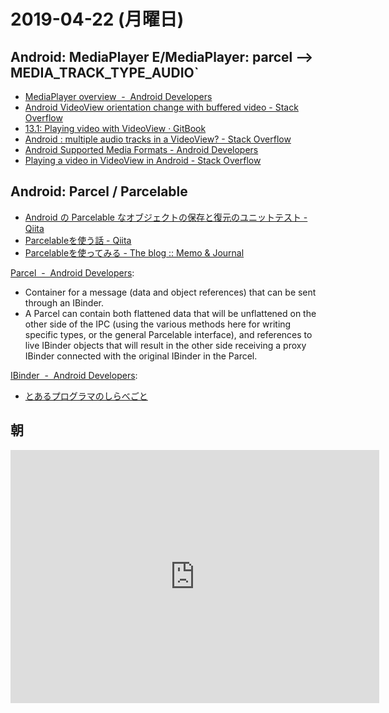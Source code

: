 # 2019-04-22 (月曜日)

## Android: MediaPlayer  E/MediaPlayer: parcel --> MEDIA_TRACK_TYPE_AUDIO`

- [MediaPlayer overview  -  Android Developers](https://developer.android.com/guide/topics/media/mediaplayer)
- [Android VideoView orientation change with buffered video - Stack Overflow](https://stackoverflow.com/questions/4434027/android-videoview-orientation-change-with-buffered-video/4452597#4452597)
- [13.1: Playing video with VideoView · GitBook](https://google-developer-training.github.io/android-developer-advanced-course-practicals/unit-5-advanced-graphics-and-views/lesson-13-media/13-1-p-playing-video-with-videoview/13-1-p-playing-video-with-videoview.html)
- [Android : multiple audio tracks in a VideoView? - Stack Overflow](https://stackoverflow.com/questions/8789529/android-multiple-audio-tracks-in-a-videoview)
- [Android Supported Media Formats - Android Developers](https://stuff.mit.edu/afs/sipb/project/android/docs/guide/appendix/media-formats.html#recommendations)
- [Playing a video in VideoView in Android - Stack Overflow](https://stackoverflow.com/questions/3263736/playing-a-video-in-videoview-in-android)

## Android: Parcel / Parcelable

- [Android の Parcelable なオブジェクトの保存と復元のユニットテスト - Qiita](https://qiita.com/nobuoka/items/682c5bbf968d6dfc9d69)
- [Parcelableを使う話 - Qiita](https://qiita.com/kazhida/items/affe4488078a2e625d33)
- [Parcelableを使ってみる - The blog :: Memo & Journal](http://d.hatena.ne.jp/sei10sa10/20110807/1312728208)

[Parcel  -  Android Developers](https://developer.android.com/reference/android/os/Parcel):

- Container for a message (data and object references) that can be sent through an IBinder.
- A Parcel can contain both flattened data that will be unflattened on the other side of the IPC 
  (using the various methods here for writing specific types,
  or the general Parcelable interface),
  and references to live IBinder objects that will result in the other side receiving a proxy IBinder connected with the original IBinder in the Parcel.

[IBinder  -  Android Developers](https://developer.android.com/reference/android/os/IBinder):

- [とあるプログラマのしらべごと](http://tsukaayapontan.web.fc2.com/doc/service/service.html)

## 朝

<iframe height='405' width='590' frameborder='0' allowtransparency='true' scrolling='no' src='https://www.strava.com/activities/2308728446/embed/87716324e45324cf9ee4efe72013cafce8a530bb'></iframe>
